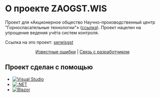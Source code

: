 # О проекте ZAOGST.WIS

Проект для «Акционерное общество
Научно-производственный центр
"Горноспасательные технологии"» ([ссылка](https://zaogst.ru/)). Проект нацелен на упрощение ведения учёта систем контроля.

Ссылка на это проект: [serwisgst](https://serwisgst.ru/)

<div align="center">
  <a href="https://github.com/ZV-Inc/ZAOGST.WIS/issues">Известные ошибки</a>
  |
  <a href="https://discord.com/users/334791210403233792">Связь с разработчиком</a>
</div>

## Проект сделан с помощью
* [![Visual Studio][visual-studio-badge]][visual-studio-url]
* [![.NET][dot-net-badge]][dot-net-url]
* [![Blazor][blazor-badge]][blazor-url]

[visual-studio-badge]: https://img.shields.io/badge/Visual_Studio-5C2D91?style=for-the-badge&logo=visual%20studio&logoColor=whit
[visual-studio-url]: https://visualstudio.microsoft.com
[dot-net-badge]: https://img.shields.io/badge/.NET-512BD4?style=for-the-badge&logo=dotnet&logoColor=white
[dot-net-url]: https://learn.microsoft.com/en-us/dotnet/welcome
[blazor-badge]: https://img.shields.io/badge/blazor-%235C2D91.svg?style=for-the-badge&logo=blazor&logoColor=white
[blazor-url]: https://learn.microsoft.com/en-us/aspnet/core/blazor
